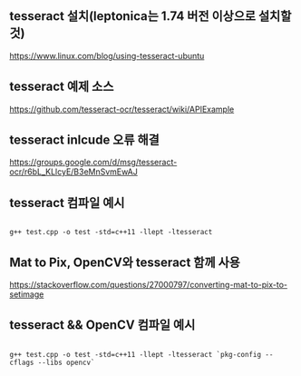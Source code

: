 ## tesseract 설치(leptonica는 1.74 버전 이상으로 설치할 것)

<https://www.linux.com/blog/using-tesseract-ubuntu>

## tesseract 예제 소스

<https://github.com/tesseract-ocr/tesseract/wiki/APIExample>

## tesseract inlcude 오류 해결

<https://groups.google.com/d/msg/tesseract-ocr/r6bL_KLlcyE/B3eMnSvmEwAJ>

## tesseract 컴파일 예시

<pre><code>
g++ test.cpp -o test -std=c++11 -llept -ltesseract
</code></pre>

## Mat to Pix, OpenCV와 tesseract 함께 사용

<https://stackoverflow.com/questions/27000797/converting-mat-to-pix-to-setimage>

## tesseract && OpenCV 컴파일 예시

<pre><code>
g++ test.cpp -o test -std=c++11 -llept -ltesseract `pkg-config --cflags --libs opencv`
</code></pre>
